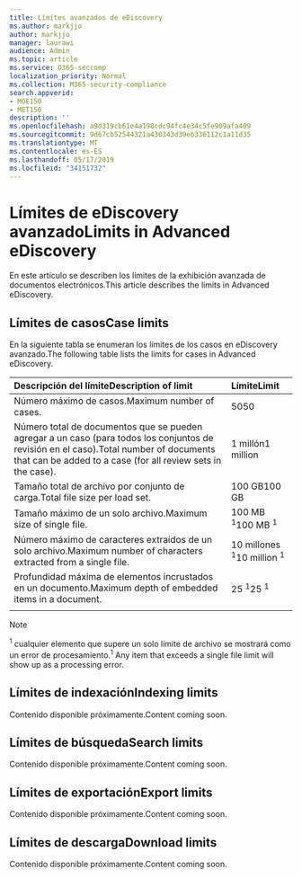 ```yaml
---
title: Límites avanzados de eDiscovery
ms.author: markjjo
author: markjjo
manager: laurawi
audience: Admin
ms.topic: article
ms.service: O365-seccomp
localization_priority: Normal
ms.collection: M365-security-compliance
search.appverid:
- MOE150
- MET150
description: ''
ms.openlocfilehash: a9d319cb61e4a198cdc94fc4e34c5fe909afa409
ms.sourcegitcommit: 9d67cb52544321a430343d39eb336112c1a11d35
ms.translationtype: MT
ms.contentlocale: es-ES
ms.lasthandoff: 05/17/2019
ms.locfileid: "34151732"
---
```

# <a name="limits-in-advanced-ediscovery"></a><span data-ttu-id="3ebbf-102">Límites de eDiscovery avanzado</span><span class="sxs-lookup"><span data-stu-id="3ebbf-102">Limits in Advanced eDiscovery</span></span>

<span data-ttu-id="3ebbf-103">En este artículo se describen los límites de la exhibición avanzada de documentos electrónicos.</span><span class="sxs-lookup"><span data-stu-id="3ebbf-103">This article describes the limits in Advanced eDiscovery.</span></span>

## <a name="case-limits"></a><span data-ttu-id="3ebbf-104">Límites de casos</span><span class="sxs-lookup"><span data-stu-id="3ebbf-104">Case limits</span></span>

<span data-ttu-id="3ebbf-105">En la siguiente tabla se enumeran los límites de los casos en eDiscovery avanzado.</span><span class="sxs-lookup"><span data-stu-id="3ebbf-105">The following table lists the limits for cases in Advanced eDiscovery.</span></span>

|<span data-ttu-id="3ebbf-106">**Descripción del límite**</span><span class="sxs-lookup"><span data-stu-id="3ebbf-106">**Description of limit**</span></span>|<span data-ttu-id="3ebbf-107">**Límite**</span><span class="sxs-lookup"><span data-stu-id="3ebbf-107">**Limit**</span></span>|
  |:-----|:-----|
  |<span data-ttu-id="3ebbf-108">Número máximo de casos.</span><span class="sxs-lookup"><span data-stu-id="3ebbf-108">Maximum number of cases.</span></span>  <br/> |<span data-ttu-id="3ebbf-109">50</span><span class="sxs-lookup"><span data-stu-id="3ebbf-109">50</span></span>  <br/> |
  |<span data-ttu-id="3ebbf-110">Número total de documentos que se pueden agregar a un caso (para todos los conjuntos de revisión en el caso).</span><span class="sxs-lookup"><span data-stu-id="3ebbf-110">Total number of documents that can be added to a case (for all review sets in the case).</span></span>  <br/> |<span data-ttu-id="3ebbf-111">1 millón</span><span class="sxs-lookup"><span data-stu-id="3ebbf-111">1 million</span></span>  <br/> |
  |<span data-ttu-id="3ebbf-112">Tamaño total de archivo por conjunto de carga.</span><span class="sxs-lookup"><span data-stu-id="3ebbf-112">Total file size per load set.</span></span>  <br/> |<span data-ttu-id="3ebbf-113">100 GB</span><span class="sxs-lookup"><span data-stu-id="3ebbf-113">100 GB</span></span>  <br/> |
  |<span data-ttu-id="3ebbf-114">Tamaño máximo de un solo archivo.</span><span class="sxs-lookup"><span data-stu-id="3ebbf-114">Maximum size of single file.</span></span>   <br/> |<span data-ttu-id="3ebbf-115">100 MB <sup>1</sup></span><span class="sxs-lookup"><span data-stu-id="3ebbf-115">100 MB <sup>1</sup></span></span> <br/> |
  |<span data-ttu-id="3ebbf-116">Número máximo de caracteres extraídos de un solo archivo.</span><span class="sxs-lookup"><span data-stu-id="3ebbf-116">Maximum number of characters extracted from a single file.</span></span>  <br/> |<span data-ttu-id="3ebbf-117">10 millones <sup>1</sup></span><span class="sxs-lookup"><span data-stu-id="3ebbf-117">10 million <sup>1</sup></span></span> <br/> |
  |<span data-ttu-id="3ebbf-118">Profundidad máxima de elementos incrustados en un documento.</span><span class="sxs-lookup"><span data-stu-id="3ebbf-118">Maximum depth of embedded items in a document.</span></span>  <br/> |<span data-ttu-id="3ebbf-119">25 <sup>1</sup></span><span class="sxs-lookup"><span data-stu-id="3ebbf-119">25 <sup>1</sup></span></span> <br/> |
|||
 > [!NOTE]
> <span data-ttu-id="3ebbf-120"><sup>1</sup> cualquier elemento que supere un solo límite de archivo se mostrará como un error de procesamiento.</span><span class="sxs-lookup"><span data-stu-id="3ebbf-120"><sup>1</sup> Any item that exceeds a single file limit will show up as a processing error.</span></span> 

## <a name="indexing-limits"></a><span data-ttu-id="3ebbf-121">Límites de indexación</span><span class="sxs-lookup"><span data-stu-id="3ebbf-121">Indexing limits</span></span>

<span data-ttu-id="3ebbf-122">Contenido disponible próximamente.</span><span class="sxs-lookup"><span data-stu-id="3ebbf-122">Content coming soon.</span></span>

## <a name="search-limits"></a><span data-ttu-id="3ebbf-123">Límites de búsqueda</span><span class="sxs-lookup"><span data-stu-id="3ebbf-123">Search limits</span></span>

<span data-ttu-id="3ebbf-124">Contenido disponible próximamente.</span><span class="sxs-lookup"><span data-stu-id="3ebbf-124">Content coming soon.</span></span>

## <a name="export-limits"></a><span data-ttu-id="3ebbf-125">Límites de exportación</span><span class="sxs-lookup"><span data-stu-id="3ebbf-125">Export limits</span></span>

<span data-ttu-id="3ebbf-126">Contenido disponible próximamente.</span><span class="sxs-lookup"><span data-stu-id="3ebbf-126">Content coming soon.</span></span>

## <a name="download-limits"></a><span data-ttu-id="3ebbf-127">Límites de descarga</span><span class="sxs-lookup"><span data-stu-id="3ebbf-127">Download limits</span></span>

<span data-ttu-id="3ebbf-128">Contenido disponible próximamente.</span><span class="sxs-lookup"><span data-stu-id="3ebbf-128">Content coming soon.</span></span>

